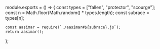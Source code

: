 module.exports = () => {
	const types = ["fallen", "protector", "scourge"];
	const n = Math.floor(Math.random() * types.length);
	const subrace = types[n];

	const aasimar = require(`./aasimar#${subrace}.js`);
	return aasimar();
};
